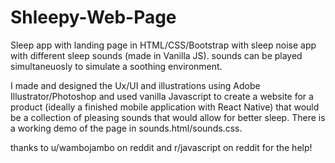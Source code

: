 # Shleepy-Web-Page
Sleep app with landing page in HTML/CSS/Bootstrap
with sleep noise app with different sleep sounds (made in Vanilla JS). sounds can be played simultaneuosly to simulate a soothing environment. 

I made and designed the Ux/UI and illustrations using Adobe Illustrator/Photoshop and used vanilla Javascript to create a website for a product (ideally a finished mobile application with React Native) that would be a collection of pleasing sounds that would allow for better sleep. There is a working demo of the page in sounds.html/sounds.css. 

thanks to u/wambojambo on reddit and r/javascript on reddit for the help! 
